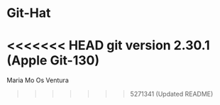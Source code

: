 # Git-Hat
<<<<<<< HEAD
git version 2.30.1 (Apple Git-130)
=======
Maria Mo
Os Ventura 
>>>>>>> 5271341 (Updated README)
